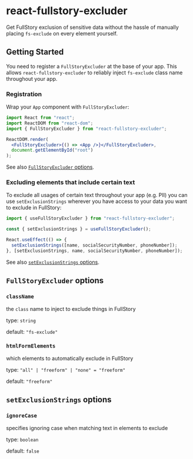 # react-fullstory-excluder

Get FullStory exclusion of sensitive data without the hassle of manually placing `fs-exclude` on every element yourself.

## Getting Started

You need to register a `FullStoryExcluder` at the base of your app. This allows `react-fullstory-excluder` to reliably inject `fs-exclude` class name throughout your app.

### Registration

Wrap your `App` component with `FullStoryExcluder`:

```jsx
import React from "react";
import ReactDOM from "react-dom";
import { FullStoryExcluder } from "react-fullstory-excluder";

ReactDOM.render(
  <FullStoryExcluder>{() => <App />}</FullStoryExcluder>,
  document.getElementById("root")
);
```

See also [`FullStoryExcluder` options](#fullstoryexcluder-options).

### Excluding elements that include certain text

To exclude all usages of certain text throughout your app (e.g. PII) you can use `setExclusionStrings` wherever you have access to your data you want to exclude in FullStory:

```jsx
import { useFullStoryExcluder } from "react-fullstory-excluder";
```

```jsx
const { setExclusionStrings } = useFullStoryExcluder();

React.useEffect(() => {
  setExclusionStrings([name, socialSecurityNumber, phoneNumber]);
}, [setExclusionStrings, name, socialSecurityNumber, phoneNumber]);
```

See also [`setExclusionStrings` options](#setexclusionstrings-options).

## `FullStoryExcluder` options

### `className`

the `class` name to inject to exclude things in FullStory

type: `string`

default: `"fs-exclude"`

### `htmlFormElements`

which elements to automatically exclude in FullStory

type: `"all" | "freeform" | "none" = "freeform"`

default: `"freeform"`

## `setExclusionStrings` options

### `ignoreCase`

specifies ignoring case when matching text in elements to exclude

type: `boolean`

default: `false`
